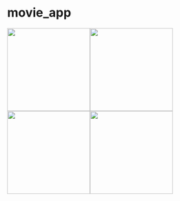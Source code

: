 # movie_app

<img src="https://github.com/khuong291/Flutter-Movie/blob/master/demo1.png" width="192"><img src="https://github.com/khuong291/Flutter-Movie/blob/master/demo2.png" width="192"><img src="https://github.com/khuong291/Flutter-Movie/blob/master/demo3.png" width="192"><img src="https://github.com/khuong291/Flutter-Movie/blob/master/demo4.png" width="192">